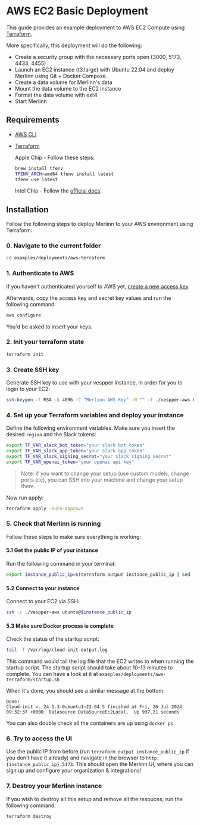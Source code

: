 # AWS EC2 Basic Deployment

This guide provides an example deployment to AWS EC2 Compute using [Terraform](https://www.terraform.io/).

More specifically, this deployment will do the following:

- Create a security group with the necessary ports open (3000, 5173, 4433, 4455)
- Launch an EC2 instance (t3.large) with Ubuntu 22.04 and deploy Merlinn using Git + Docker Compose.
- Create a data volume for Merlinn's data
- Mount the data volume to the EC2 instance
- Format the data volume with ext4
- Start Merlinn

## Requirements

- [AWS CLI](https://docs.aws.amazon.com/cli/latest/userguide/getting-started-install.html)
- [Terraform](https://www.terraform.io/)

  Apple Chip - Follow these steps:

  ```bash
  brew install tfenv
  TFENV_ARCH=amd64 tfenv install latest
  tfenv use latest
  ```

  Intel Chip - Follow the [official docs](https://developer.hashicorp.com/terraform/tutorials/aws-get-started/install-cli#install-terraform).

## Installation

Follow the following steps to deploy Merlinn to your AWS environment using Terraform:

### 0. Navigate to the current folder

```bash
cd examples/deployments/aws-terraform
```

### 1. Authenticate to AWS

If you haven't authenticated yourself to AWS yet, [create a new access key](https://docs.aws.amazon.com/IAM/latest/UserGuide/id_root-user_manage_add-key.html).

Afterwards, copy the access key and secret key values and run the following command:

```bash
aws configure
```

You'd be asked to insert your keys.

### 2. Init your terraform state

```bash
terraform init
```

### 3. Create SSH key

Generate SSH key to use with your vespper instance, in order for you to login to your EC2:

```bash
ssh-keygen -t RSA -b 4096 -C "Merlinn AWS Key" -N "" -f ./vespper-aws && chmod 400 ./vespper-aws
```

### 4. Set up your Terraform variables and deploy your instance

Define the following environment variables. Make sure you insert the desired `region` and the Slack tokens:

```bash
export TF_VAR_slack_bot_token="your slack bot token"
export TF_VAR_slack_app_token="your slack app token"
export TF_VAR_slack_signing_secret="your slack signing secret"
export TF_VAR_openai_token="your openai api key"
```

> Note: if you want to change your setup (use custom models, change ports etc), you can SSH into your machine and change your setup there.

Now run apply:

```bash
terraform apply -auto-approve
```

### 5. Check that Merlinn is running

Follow these steps to make sure everything is working:

#### 5.1 Get the public IP of your instance

Run the following command in your terminal:

```bash
export instance_public_ip=$(terraform output instance_public_ip | sed 's/"//g')
```

#### 5.2 Connect to your instance

Connect to your EC2 via SSH:

```bash
ssh -i ./vespper-aws ubuntu@$instance_public_ip
```

#### 5.3 Make sure Docker process is complete

Check the status of the startup script:

```bash
tail -f /var/log/cloud-init-output.log
```

This command would tail the log file that the EC2 writes to when running the startup script.
The startup script should take about 10-13 minutes to complete. You can have a look at it at `examples/deployments/aws-terraform/startup.sh`

When it's done, you should see a similar message at the bottom:

```
Done!
Cloud-init v. 24.1.3-0ubuntu1~22.04.5 finished at Fri, 26 Jul 2024 09:32:37 +0000. Datasource DataSourceEc2Local.  Up 937.21 seconds
```

You can also double check all the containers are up using `docker ps`.

### 6. Try to access the UI

Use the public IP from before (run `terraform output instance_public_ip` if you don't have it already) and navigate in the browser to `http:{instance_public_ip}:5173`. This should open the Merlinn UI, where you can sign up and configure your organization & integrations!

### 7. Destroy your Merlinn instance

If you wish to destroy all this setup and remove all the resouces, run the following command:

```bash
terraform destroy
```
